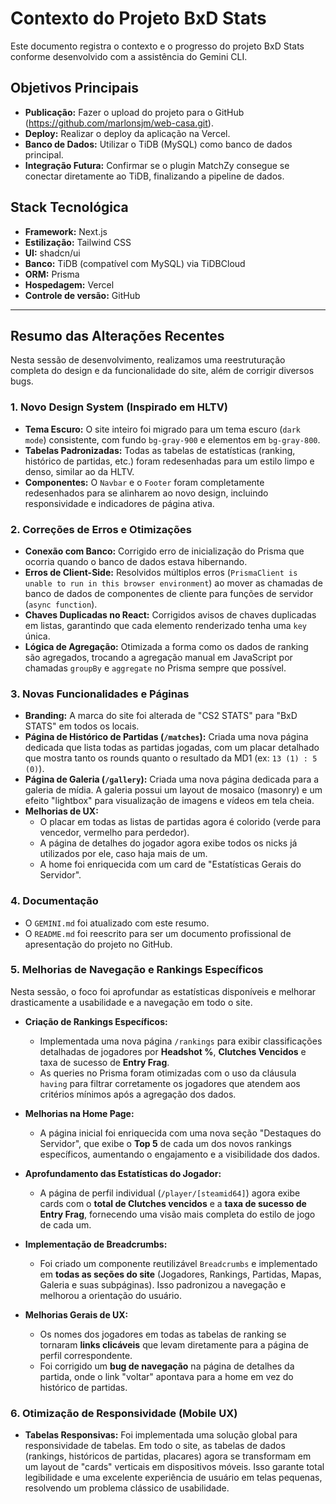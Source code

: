 # Contexto do Projeto BxD Stats

Este documento registra o contexto e o progresso do projeto BxD Stats conforme desenvolvido com a assistência do Gemini CLI.

## Objetivos Principais

- **Publicação:** Fazer o upload do projeto para o GitHub (https://github.com/marlonsjm/web-casa.git).
- **Deploy:** Realizar o deploy da aplicação na Vercel.
- **Banco de Dados:** Utilizar o TiDB (MySQL) como banco de dados principal.
- **Integração Futura:** Confirmar se o plugin MatchZy consegue se conectar diretamente ao TiDB, finalizando a pipeline de dados.

## Stack Tecnológica

- **Framework:** Next.js
- **Estilização:** Tailwind CSS
- **UI:** shadcn/ui
- **Banco:** TiDB (compatível com MySQL) via TiDBCloud
- **ORM:** Prisma
- **Hospedagem:** Vercel
- **Controle de versão:** GitHub

---

## Resumo das Alterações Recentes

Nesta sessão de desenvolvimento, realizamos uma reestruturação completa do design e da funcionalidade do site, além de corrigir diversos bugs.

### 1. Novo Design System (Inspirado em HLTV)

- **Tema Escuro:** O site inteiro foi migrado para um tema escuro (`dark mode`) consistente, com fundo `bg-gray-900` e elementos em `bg-gray-800`.
- **Tabelas Padronizadas:** Todas as tabelas de estatísticas (ranking, histórico de partidas, etc.) foram redesenhadas para um estilo limpo e denso, similar ao da HLTV.
- **Componentes:** O `Navbar` e o `Footer` foram completamente redesenhados para se alinharem ao novo design, incluindo responsividade e indicadores de página ativa.

### 2. Correções de Erros e Otimizações

- **Conexão com Banco:** Corrigido erro de inicialização do Prisma que ocorria quando o banco de dados estava hibernando.
- **Erros de Client-Side:** Resolvidos múltiplos erros (`PrismaClient is unable to run in this browser environment`) ao mover as chamadas de banco de dados de componentes de cliente para funções de servidor (`async function`).
- **Chaves Duplicadas no React:** Corrigidos avisos de chaves duplicadas em listas, garantindo que cada elemento renderizado tenha uma `key` única.
- **Lógica de Agregação:** Otimizada a forma como os dados de ranking são agregados, trocando a agregação manual em JavaScript por chamadas `groupBy` e `aggregate` no Prisma sempre que possível.

### 3. Novas Funcionalidades e Páginas

- **Branding:** A marca do site foi alterada de "CS2 STATS" para "BxD STATS" em todos os locais.
- **Página de Histórico de Partidas (`/matches`):** Criada uma nova página dedicada que lista todas as partidas jogadas, com um placar detalhado que mostra tanto os rounds quanto o resultado da MD1 (ex: `13 (1) : 5 (0)`).
- **Página de Galeria (`/gallery`):** Criada uma nova página dedicada para a galeria de mídia. A galeria possui um layout de mosaico (masonry) e um efeito "lightbox" para visualização de imagens e vídeos em tela cheia.
- **Melhorias de UX:**
  - O placar em todas as listas de partidas agora é colorido (verde para vencedor, vermelho para perdedor).
  - A página de detalhes do jogador agora exibe todos os nicks já utilizados por ele, caso haja mais de um.
  - A home foi enriquecida com um card de "Estatísticas Gerais do Servidor".

### 4. Documentação

- O `GEMINI.md` foi atualizado com este resumo.
- O `README.md` foi reescrito para ser um documento profissional de apresentação do projeto no GitHub.

### 5. Melhorias de Navegação e Rankings Específicos

Nesta sessão, o foco foi aprofundar as estatísticas disponíveis e melhorar drasticamente a usabilidade e a navegação em todo o site.

- **Criação de Rankings Específicos:**
  - Implementada uma nova página `/rankings` para exibir classificações detalhadas de jogadores por **Headshot %**, **Clutches Vencidos** e taxa de sucesso de **Entry Frag**.
  - As queries no Prisma foram otimizadas com o uso da cláusula `having` para filtrar corretamente os jogadores que atendem aos critérios mínimos após a agregação dos dados.

- **Melhorias na Home Page:**
  - A página inicial foi enriquecida com uma nova seção "Destaques do Servidor", que exibe o **Top 5** de cada um dos novos rankings específicos, aumentando o engajamento e a visibilidade dos dados.

- **Aprofundamento das Estatísticas do Jogador:**
  - A página de perfil individual (`/player/[steamid64]`) agora exibe cards com o **total de Clutches vencidos** e a **taxa de sucesso de Entry Frag**, fornecendo uma visão mais completa do estilo de jogo de cada um.

- **Implementação de Breadcrumbs:**
  - Foi criado um componente reutilizável `Breadcrumbs` e implementado em **todas as seções do site** (Jogadores, Rankings, Partidas, Mapas, Galeria e suas subpáginas). Isso padronizou a navegação e melhorou a orientação do usuário.

- **Melhorias Gerais de UX:**
  - Os nomes dos jogadores em todas as tabelas de ranking se tornaram **links clicáveis** que levam diretamente para a página de perfil correspondente.
  - Foi corrigido um **bug de navegação** na página de detalhes da partida, onde o link "voltar" apontava para a home em vez do histórico de partidas.

### 6. Otimização de Responsividade (Mobile UX)

- **Tabelas Responsivas:** Foi implementada uma solução global para responsividade de tabelas. Em todo o site, as tabelas de dados (rankings, históricos de partidas, placares) agora se transformam em um layout de "cards" verticais em dispositivos móveis. Isso garante total legibilidade e uma excelente experiência de usuário em telas pequenas, resolvendo um problema clássico de usabilidade.
